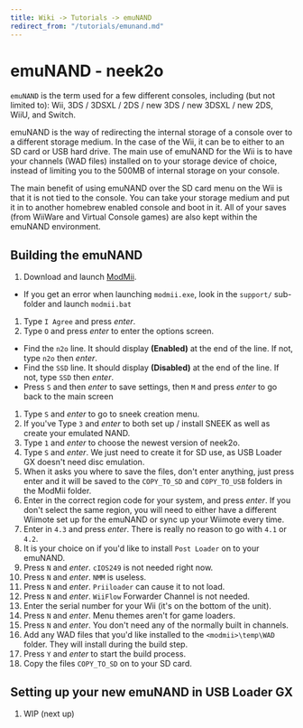 ```yaml
---
title: Wiki -> Tutorials -> emuNAND
redirect_from: "/tutorials/emunand.md"
---
```


# emuNAND - neek2o
`emuNAND` is the term used for a few different consoles, including (but not limited to): Wii, 3DS / 3DSXL / 2DS / new 3DS / new 3DSXL / new 2DS, WiiU, and Switch.

emuNAND is the way of redirecting the internal storage of a console over to a different storage medium. In the case of the Wii, it can be to either to an SD card or USB hard drive. The main use of emuNAND for the Wii is to have your channels (WAD files) installed on to your storage device of choice, instead of limiting you to the 500MB of internal storage on your console.

The main benefit of using emuNAND over the SD card menu on the Wii is that it is not tied to the console. You can take your storage medium and put it in to another homebrew enabled console and boot in it. All of your saves (from WiiWare and Virtual Console games) are also kept within the emuNAND environment.

## Building the emuNAND
1. Download and launch [ModMii](http://code.google.com/p/modmii/downloads/detail?name=ModMii6.3.1.zip).
  - If you get an error when launching `modmii.exe`, look in the `support/` sub-folder and launch `modmii.bat`
1. Type `I Agree` and press _enter_.
1. Type `O` and press _enter_ to enter the options screen.
  - Find the `n2o` line. It should display **(Enabled)** at the end of the line. If not, type `n2o` then _enter_.
  - Find the `SSD` line. It should display **(Disabled)** at the end of the line. If not, type `SSD` then _enter_.
  - Press `S` and then _enter_ to save settings, then `M` and press _enter_ to go back to the main screen
1. Type `S` and _enter_ to go to sneek creation menu.
1. If you've Type `3` and _enter_ to both set up / install SNEEK as well as create your emulated NAND.
1. Type `1` and _enter_ to choose the newest version of neek2o.
1. Type `S` and _enter_. We just need to create it for SD use, as USB Loader GX doesn't need disc emulation.
1. When it asks you where to save the files, don't enter anything, just press enter and it will be saved to the `COPY_TO_SD` and `COPY_TO_USB` folders in the ModMii folder.
1. Enter in the correct region code for your system, and press _enter_. If you don't select the same region, you will need to either have a different Wiimote set up for the emuNAND or sync up your Wiimote every time.
1. Enter in `4.3` and press _enter_. There is really no reason to go with `4.1` or `4.2`.
1. It is your choice on if you'd like to install `Post Loader` on to your emuNAND.
1. Press `N` and _enter_. `cIOS249` is not needed right now.
1. Press `N` and _enter_. `NMM` is useless.
1. Press `N` and _enter_. `Priiloader` can cause it to not load.
1. Press `N` and _enter_. `WiiFlow` Forwarder Channel is not needed.
1. Enter the serial number for your Wii (it's on the bottom of the unit).
1. Press `N` and _enter_. Menu themes aren't for game loaders.
1. Press `N` and _enter_. You don't need any of the normally built in channels.
1. Add any WAD files that you'd like installed to the `<modmii>\temp\WAD` folder. They will install during the build step.
1. Press `Y` and _enter_ to start the build process.
1. Copy the files `COPY_TO_SD` on to your SD card.

## Setting up your new emuNAND in USB Loader GX
1. WIP (next up)